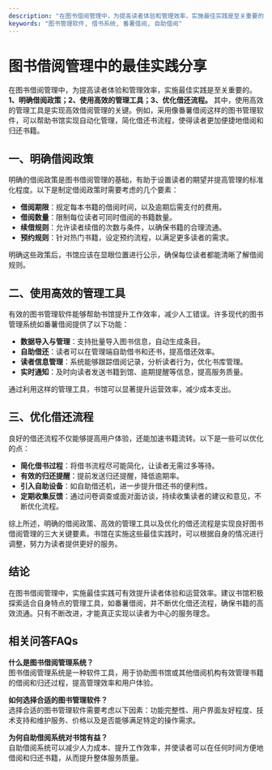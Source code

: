 ```yaml
---
description: "在图书借阅管理中，为提高读者体验和管理效率，实施最佳实践是至关重要的。**1、明确借阅政策；2、使用高效的管理工具；3、优化借还流程。** 其中，使用高效的管理工具是实现高效借阅管理的关键。例如，采用像番薯借阅这样的图书管理软件，可以帮助书馆实现自动化管理，简化借还书流程，使得读者更加便捷地借阅和归还书籍。"
keywords: "图书管理软件, 借书系统, 番薯借阅, 自助借阅"
---
```

# 图书借阅管理中的最佳实践分享

在图书借阅管理中，为提高读者体验和管理效率，实施最佳实践是至关重要的。**1、明确借阅政策；2、使用高效的管理工具；3、优化借还流程。** 其中，使用高效的管理工具是实现高效借阅管理的关键。例如，采用像番薯借阅这样的图书管理软件，可以帮助书馆实现自动化管理，简化借还书流程，使得读者更加便捷地借阅和归还书籍。

## 一、明确借阅政策

明确的借阅政策是图书借阅管理的基础，有助于设置读者的期望并提高管理的标准化程度。以下是制定借阅政策时需要考虑的几个要素：

- **借阅期限**：规定每本书籍的借阅时间，以及逾期后需支付的费用。
- **借阅数量**：限制每位读者可同时借阅的书籍数量。
- **续借规则**：允许读者续借的次数与条件，以确保书籍的合理流通。
- **预约规则**：针对热门书籍，设定预约流程，以满足更多读者的需求。

明确这些政策后，书馆应该在显眼位置进行公示，确保每位读者都能清晰了解借阅规则。

## 二、使用高效的管理工具

有效的图书管理软件能够帮助书馆提升工作效率，减少人工错误。许多现代的图书管理系统如番薯借阅提供了以下功能：

- **数据导入与管理**：支持批量导入图书信息，自动生成条目。
- **自助借还**：读者可以在管理端自助借书和还书，提高借还效率。
- **读者信息管理**：系统能够跟踪借阅记录，分析读者行为，优化书库管理。
- **实时通知**：及时向读者发送书籍到馆、逾期提醒等信息，提高服务质量。

通过利用这样的管理工具，书馆可以显著提升运营效率，减少成本支出。

## 三、优化借还流程

良好的借还流程不仅能够提高用户体验，还能加速书籍流转。以下是一些可以优化的点：

- **简化借书过程**：将借书流程尽可能简化，让读者无需过多等待。
- **有效的归还提醒**：提前发送归还提醒，降低逾期率。
- **引入自助设备**：如自助借还机，进一步提升借还书的便利性。
- **定期收集反馈**：通过问卷调查或面对面访谈，持续收集读者的建议和意见，不断优化流程。

综上所述，明确的借阅政策、高效的管理工具以及优化的借还流程是实现良好图书借阅管理的三大关键要素。书馆在实施这些最佳实践时，可以根据自身的情况进行调整，努力为读者提供更好的服务。

## 结论

在图书借阅管理中，实施最佳实践可有效提升读者体验和运营效率。建议书馆积极探索适合自身特点的管理工具，如番薯借阅，并不断优化借还流程，确保书籍的高效流通。只有不断改进，才能真正实现以读者为中心的服务理念。

## 相关问答FAQs

**什么是图书借阅管理系统？**  
图书借阅管理系统是一种软件工具，用于协助图书馆或其他借阅机构有效管理书籍的借阅和归还过程，提高管理效率和用户体验。

**如何选择合适的图书管理软件？**  
选择合适的图书管理软件需要考虑以下因素：功能完整性、用户界面友好程度、技术支持和维护服务、价格以及是否能够满足特定的操作需求。

**为何自助借阅系统对书馆有益？**  
自助借阅系统可以减少人力成本、提升工作效率，并使读者可以在任何时间方便地借阅和归还书籍，从而提升整体服务质量。
